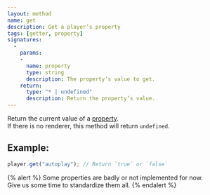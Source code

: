 ```yaml
---
layout: method
name: get
description: Get a player’s property
tags: [getter, property]
signatures:
  -
    params:
    -
      name: property
      type: string
      description: The property’s value to get.
    return:
      type: "* | undefined"
      description: Return the property’s value.
---
```


Return the current value of a [property](/documentation/properties.html).  
If there is no renderer, this method will return `undefined`.

## Example:
```js
player.get("autoplay"); // Return `true` or `false`
```

{% alert %}
Some properties are badly or not implemented for now.  
Give us some time to standardize them all.
{% endalert %}